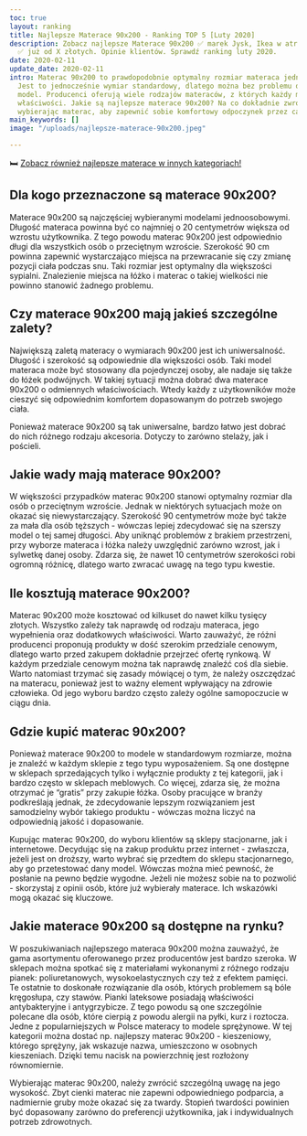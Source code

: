 ```yaml
---
toc: true
layout: ranking
title: Najlepsze Materace 90x200 - Ranking TOP 5 [Luty 2020]
description: Zobacz najlepsze Materace 90x200 ✅ marek Jysk, Ikea w atrakcyjnych cenach
  ✅ już od X złotych. Opinie klientów. Sprawdź ranking luty 2020.
date: 2020-02-11
update_date: 2020-02-11
intro: Materac 90x200 to prawdopodobnie optymalny rozmiar materaca jednoosobowego.
  Jest to jednocześnie wymiar standardowy, dlatego można bez problemu dostać taki
  model. Producenci oferują wiele rodzajów materaców, z których każdy ma odmienne
  właściwości. Jakie są najlepsze materace 90x200? Na co dokładnie zwrócić uwagę,
  wybierając materac, aby zapewnić sobie komfortowy odpoczynek przez całą noc?
main_keywords: []
image: "/uploads/najlepsze-materace-90x200.jpeg"

---
```

🛏️ [Zobacz również najlepsze materace w innych kategoriach!](/pl/recenzje/najlepsze-materace.html)

## Dla kogo przeznaczone są materace 90x200?

Materace 90x200 są najczęściej wybieranymi modelami jednoosobowymi. Długość materaca powinna być co najmniej o 20 centymetrów większa od wzrostu użytkownika. Z tego powodu materac 90x200 jest odpowiednio długi dla wszystkich osób o przeciętnym wzroście. Szerokość 90 cm powinna zapewnić wystarczająco miejsca na przewracanie się czy zmianę pozycji ciała podczas snu. Taki rozmiar jest optymalny dla większości sypialni. Znalezienie miejsca na łóżko i materac o takiej wielkości nie powinno stanowić żadnego problemu.

## Czy materace 90x200 mają jakieś szczególne zalety?

Największą zaletą materacy o wymiarach 90x200 jest ich uniwersalność. Długość i szerokość są odpowiednie dla większości osób. Taki model materaca może być stosowany dla pojedynczej osoby, ale nadaje się także do łóżek podwójnych. W takiej sytuacji można dobrać dwa materace 90x200 o odmiennych właściwościach. Wtedy każdy z użytkowników może cieszyć się odpowiednim komfortem dopasowanym do potrzeb swojego ciała.

Ponieważ materace 90x200 są tak uniwersalne, bardzo łatwo jest dobrać do nich różnego rodzaju akcesoria. Dotyczy to zarówno stelaży, jak i pościeli.

## Jakie wady mają materace 90x200?

W większości przypadków materac 90x200 stanowi optymalny rozmiar dla osób o przeciętnym wzroście. Jednak w niektórych sytuacjach może on okazać się niewystarczający. Szerokość 90 centymetrów może być także za mała dla osób tęższych - wówczas lepiej zdecydować się na szerszy model o tej samej długości. Aby uniknąć problemów z brakiem przestrzeni, przy wyborze materaca i łóżka należy uwzględnić zarówno wzrost, jak i sylwetkę danej osoby. Zdarza się, że nawet 10 centymetrów szerokości robi ogromną różnicę, dlatego warto zwracać uwagę na tego typu kwestie.

## Ile kosztują materace 90x200?

Materac 90x200 może kosztować od kilkuset do nawet kilku tysięcy złotych. Wszystko zależy tak naprawdę od rodzaju materaca, jego wypełnienia oraz dodatkowych właściwości. Warto zauważyć, że różni producenci proponują produkty w dość szerokim przedziale cenowym, dlatego warto przed zakupem dokładnie przejrzeć ofertę rynkową. W każdym przedziale cenowym można tak naprawdę znaleźć coś dla siebie. Warto natomiast trzymać się zasady mówiącej o tym, że należy oszczędzać na materacu, ponieważ jest to ważny element wpływający na zdrowie człowieka. Od jego wyboru bardzo często zależy ogólne samopoczucie w ciągu dnia.

## Gdzie kupić materac 90x200?

Ponieważ materace 90x200 to modele w standardowym rozmiarze, można je znaleźć w każdym sklepie z tego typu wyposażeniem. Są one dostępne w sklepach sprzedających tylko i wyłącznie produkty z tej kategorii, jak i bardzo często w sklepach meblowych. Co więcej, zdarza się, że można otrzymać je “gratis” przy zakupie łóżka. Osoby pracujące w branży podkreślają jednak, że zdecydowanie lepszym rozwiązaniem jest samodzielny wybór takiego produktu - wówczas można liczyć na odpowiednią jakość i dopasowanie.

Kupując materac 90x200, do wyboru klientów są sklepy stacjonarne, jak i internetowe. Decydując się na zakup produktu przez internet - zwłaszcza, jeżeli jest on droższy, warto wybrać się przedtem do sklepu stacjonarnego, aby go przetestować dany model. Wówczas można mieć pewność, że posłanie na pewno będzie wygodne. Jeżeli nie możesz sobie na to pozwolić - skorzystaj z opinii osób, które już wybierały materace. Ich wskazówki mogą okazać się kluczowe.

## Jakie materace 90x200 są dostępne na rynku?

W poszukiwaniach najlepszego materaca 90x200 można zauważyć, że gama asortymentu oferowanego przez producentów jest bardzo szeroka. W sklepach można spotkać się z materiałami wykonanymi z różnego rodzaju pianek: poliuretanowych, wysokoelastycznych czy też z efektem pamięci. Te ostatnie to doskonałe rozwiązanie dla osób, których problemem są bóle kręgosłupa, czy stawów. Pianki lateksowe posiadają właściwości antybakteryjne i antygrzybicze. Z tego powodu są one szczególnie polecane dla osób, które cierpią z powodu alergii na pyłki, kurz i roztocza. Jedne z popularniejszych w Polsce materacy to modele sprężynowe. W tej kategorii można dostać np. najlepszy materac 90x200 - kieszeniowy, którego sprężyny, jak wskazuje nazwa, umieszczono w osobnych kieszeniach. Dzięki temu nacisk na powierzchnię jest rozłożony równomiernie.

Wybierając materac 90x200, należy zwrócić szczególną uwagę na jego wysokość. Zbyt cienki materac nie zapewni odpowiedniego podparcia, a nadmiernie gruby może okazać się za twardy. Stopień twardości powinien być dopasowany zarówno do preferencji użytkownika, jak i indywidualnych potrzeb zdrowotnych.